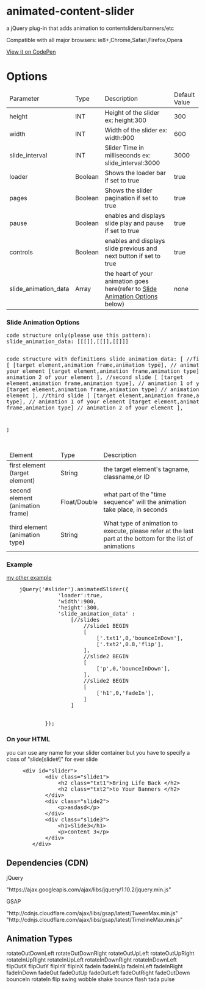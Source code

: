 animated-content-slider
=======================
<p>a jQuery plug-in that adds animation to contentsliders/banners/etc
<p>Compatible with all major browsers: ie8+,Chrome,Safari,Firefox,Opera</p>

<a target="_blank" href="http://cdpn.io/BxnhF">View it on CodePen</a>



<h1>Options</h1>

<table>
	<thead>
		<tr>
			<td>Parameter</td>
			<td>Type</td>
			<td>Description</td>
			<td>Default Value</td>
		</tr>
	</thead>
	<tbody>
		<tr>
			<td>height</td>
			<td>INT</td>
			<td>Height of the slider ex: height:300</td>
			<td>300</td>
		</tr>
		<tr>
			<td>width</td>
			<td>INT</td>
			<td>Width of the slider ex: width:900</td>
			<td>600</td>
		</tr>
		<tr>
			<td>slide_interval</td>
			<td>INT</td>
			<td>Slider Time in milliseconds ex: slide_interval:3000 </td>
			<td>3000</td>
		</tr>
		<tr>
			<td>loader</td>
			<td>Boolean</td>
			<td>Shows the loader bar if set to true</td>
			<td>true</td>
		</tr>
		<tr>
			<td>pages</td>
			<td>Boolean</td>
			<td>Shows the slider pagination if set to true</td>
			<td>true</td>
		</tr>
		<tr>
			<td>pause</td>
			<td>Boolean</td>
			<td>enables and displays slide play and pause if set to true</td>
			<td>true</td>
		</tr>
		<tr>
			<td>controls</td>
			<td>Boolean</td>
			<td>enables and displays slide previous and next button if set to true</td>
			<td>true</td>
		</tr>
		<tr>
			<td>slide_animation_data</td>
			<td>Array</td>
			<td>the heart of your animation goes here(refer to <a href="#slideOption" >Slide Animation Options</a> below)</td>
			<td>none</td>
		</tr>
	</tbody>
</table>
<h3>Slide Animation Options </h3>
<pre>
code structure only(please use this pattern):
slide_animation_data: [[[]],[[]],[[]]]

code structure with definitions
slide_animation_data: 
	[
		//first slide
		[
			[target element,animation frame,animation type], // animation 1 of your element
			[target element,animation frame,animation type] // animation 2 of your element
		],
		//second slide
		[
			[target element,animation frame,animation type], // animation 1 of your element
			[target element,animation frame,animation type] // animation 2 of your element
		],
		//third slide
		[
			[target element,animation frame,animation type], // animation 1 of your element
			[target element,animation frame,animation type] // animation 2 of your element
		],
	
	]
</pre>
<table id="slideOption">
	<thead>
		<tr>
			<td>Element</td>
			<td>Type</td>
			<td>Description</td>
		</tr>
	</thead>
	<tbody>
		<tr>
			<td>first element (target element)</td>
			<td>String</td>
			<td>the target element's tagname, classname,or ID</td>
		</tr>
		<tr>
			<td>second element (animation frame)</td>
			<td>Float/Double</td>
			<td>what part of the "time sequence" will the animation take place, in seconds</td>
		</tr>
		<tr>
			<td>third element (animation type)</td>
			<td>String</td>
			<td>What type of animation to execute, please refer at the last part at the bottom for the list of animations</td>
		</tr>
	</tbody>
</table>

<h3>Example</h3>
<a href="http://codepen.io/marcjeric/pen/BxnhF">my other example</a>

<pre>
	jQuery('#slider').animatedSlider({
				'loader':true,
				'width':900,
				'height':300,
				'slide_animation_data' : 
					[//slides
						//slide1 BEGIN
						[
							['.txt1',0,'bounceInDown'],
							['.txt2',0.8,'flip'],
						],
						//slide2 BEGIN
						[
							['p',0,'bounceInDown'],
						],
						//slide2 BEGIN
						[
							['h1',0,'fadeIn'],
						]
					]
				
				
			});
</pre>

<h3>On your HTML</h3>
<p> you can use any name for your slider container but you have to specify a class of "slide[slide#]" for ever slide</p>
<pre id="preid">
	 &lt;div id="slider"&gt;
            &lt;div class="slide1"&gt;
            	&lt;h2 class="txt1"&gt;Bring Life Back &lt;/h2&gt;
            	&lt;h2 class="txt2"&gt;to Your Banners &lt;/h2&gt;
            &lt;/div&gt;
            &lt;div class="slide2"&gt;
                &lt;p>asdasd&lt;/p&gt;
            &lt;/div&gt;
            &lt;div class="slide3"&gt;
                &lt;h1>Slide3&lt;/h1&gt;
                &lt;p>content 3&lt;/p&gt;
            &lt;/div&gt;
        &lt;/div&gt;
</pre>
<script>
String.prototype.escapeHTML = function () {                                        
  return(                                                                 
    this.replace(/>/g,'&gt;').
         replace(/</g,'&lt;').
         replace(/"/g,'&quot;')
  );
};
var codeEl = document.getElementById('preid');
if (codeEl) {
  codeEl.innerHTML = codeEl.innerHTML.escapeHTML();
}
</script>

<h2>Dependencies (CDN)</h2>
<p>jQuery</p>
"https://ajax.googleapis.com/ajax/libs/jquery/1.10.2/jquery.min.js"
<p>GSAP</p>
"http://cdnjs.cloudflare.com/ajax/libs/gsap/latest/TweenMax.min.js"
"http://cdnjs.cloudflare.com/ajax/libs/gsap/latest/TimelineMax.min.js"

<h2>Animation Types</h2>
	 rotateOutDownLeft
	 rotateOutDownRight
	 rotateOutUpLeft
	 rotateOutUpRight
	 rotateInUpRight
	 rotateInUpLeft
	 rotateInDownRight
	 rotateInDownLeft
	 flipOutX
	 flipOutY
	 flipInY
	 flipInX
	 fadeIn
	 fadeInUp
	 fadeInLeft
	 fadeInRight
	 fadeInDown
	 fadeOut
	 fadeOutUp
	 fadeOutLeft
	 fadeOutRight
	 fadeOutDown
	 bounceIn
	 rotateIn
	 flip
	 swing
	 wobble
	 shake
	 bounce
	 flash
	 tada
	 pulse
